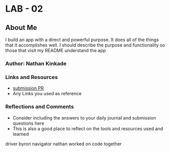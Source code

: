 # LAB - 02
## About Me
I build an app with a direct and powerful purpose. It does all of the things that it accomplishes well. I should describe the purpose and functionality so those that visit my README understand the app
### Author: Nathan Kinkade
### Links and Resources
* [submission PR](http://xyz.com)
* Any Links you used as reference
### Reflections and Comments
* Consider including the answers to your daily journal and submission questions here
* This is also a good place to reflect on the tools and resources used and learned

driver byron navigator nathan worked on code together
